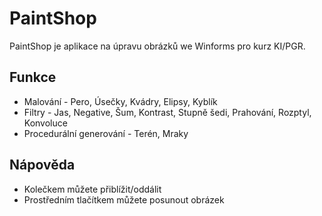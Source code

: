 # PaintShop
PaintShop je aplikace na úpravu obrázků we Winforms pro kurz KI/PGR.

## Funkce
- Malování - Pero, Úsečky, Kvádry, Elipsy, Kyblík
- Filtry - Jas, Negative, Šum, Kontrast, Stupně šedi, Prahování, Rozptyl, Konvoluce
- Procedurální generování - Terén, Mraky

## Nápověda
- Kolečkem můžete přiblížit/oddálit
- Prostředním tlačítkem můžete posunout obrázek
